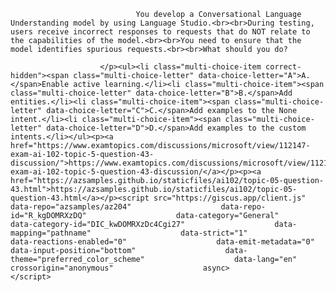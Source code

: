 <p class="card-text">
							
								You develop a Conversational Language Understanding model by using Language Studio.<br><br>During testing, users receive incorrect responses to requests that do NOT relate to the capabilities of the model.<br><br>You need to ensure that the model identifies spurious requests.<br><br>What should you do?
							
						</p><ul><li class="multi-choice-item correct-hidden"><span class="multi-choice-letter" data-choice-letter="A">A.</span>Enable active learning.</li><li class="multi-choice-item"><span class="multi-choice-letter" data-choice-letter="B">B.</span>Add entities.</li><li class="multi-choice-item"><span class="multi-choice-letter" data-choice-letter="C">C.</span>Add examples to the None intent.</li><li class="multi-choice-item"><span class="multi-choice-letter" data-choice-letter="D">D.</span>Add examples to the custom intents.</li></ul><p><a href="https://www.examtopics.com/discussions/microsoft/view/112147-exam-ai-102-topic-5-question-43-discussion/">https://www.examtopics.com/discussions/microsoft/view/112147-exam-ai-102-topic-5-question-43-discussion/</a></p><p><a href="https://azsamples.github.io/staticfiles/ai102/topic-05-question-43.html">https://azsamples.github.io/staticfiles/ai102/topic-05-question-43.html</a></p><script src="https://giscus.app/client.js"                    data-repo="azsamples/az204"                    data-repo-id="R_kgDOMRXzDQ"                    data-category="General"                    data-category-id="DIC_kwDOMRXzDc4Cgi27"                    data-mapping="pathname"                    data-strict="1"                    data-reactions-enabled="0"                    data-emit-metadata="0"                    data-input-position="bottom"                    data-theme="preferred_color_scheme"                    data-lang="en"                    crossorigin="anonymous"                    async>                    </script>